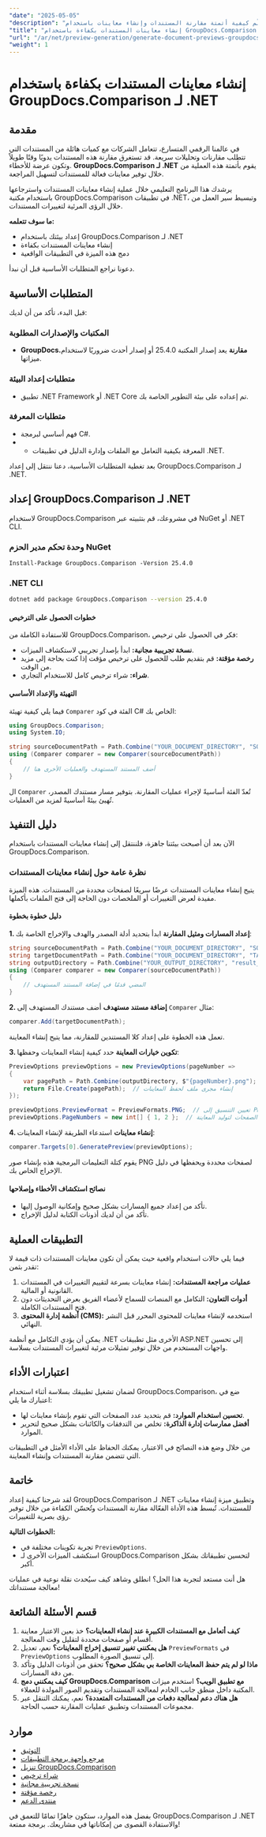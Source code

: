 ```yaml
---
"date": "2025-05-05"
"description": "تعلّم كيفية أتمتة مقارنة المستندات وإنشاء معاينات باستخدام GroupDocs.Comparison لـ .NET. بسّط سير عملك بأمثلة عملية."
"title": "إنشاء معاينات المستندات بكفاءة باستخدام GroupDocs.Comparison لمطوري .NET"
"url": "/ar/net/preview-generation/generate-document-previews-groupdocs-comparison-net/"
"weight": 1
---
```


# إنشاء معاينات المستندات بكفاءة باستخدام GroupDocs.Comparison لـ .NET

## مقدمة

في عالمنا الرقمي المتسارع، تتعامل الشركات مع كميات هائلة من المستندات التي تتطلب مقارنات وتحليلات سريعة. قد تستغرق مقارنة هذه المستندات يدويًا وقتًا طويلاً وتكون عرضة للأخطاء. **GroupDocs.Comparison لـ .NET** يقوم بأتمتة هذه العملية من خلال توفير معاينات فعالة للمستندات لتسهيل المراجعة.

يرشدك هذا البرنامج التعليمي خلال عملية إنشاء معاينات المستندات واسترجاعها باستخدام مكتبة GroupDocs.Comparison في تطبيقات .NET، وتبسيط سير العمل من خلال الرؤى المرئية لتغييرات المستندات.

**ما سوف تتعلمه:**
- إعداد بيئتك باستخدام GroupDocs.Comparison لـ .NET
- إنشاء معاينات المستندات بكفاءة
- دمج هذه الميزة في التطبيقات الواقعية

دعونا نراجع المتطلبات الأساسية قبل أن نبدأ.

## المتطلبات الأساسية

قبل البدء، تأكد من أن لديك:

### المكتبات والإصدارات المطلوبة
- **GroupDocs.مقارنة** يعد إصدار المكتبة 25.4.0 أو إصدار أحدث ضروريًا لاستخدام ميزاتها.

### متطلبات إعداد البيئة
- تطبيق .NET Framework أو .NET Core تم إعداده على بيئة التطوير الخاصة بك.

### متطلبات المعرفة
- فهم أساسي لبرمجة C#.
- - المعرفة بكيفية التعامل مع الملفات وإدارة الدليل في تطبيقات .NET.

بعد تغطية المتطلبات الأساسية، دعنا ننتقل إلى إعداد GroupDocs.Comparison لـ .NET.

## إعداد GroupDocs.Comparison لـ .NET

لاستخدام GroupDocs.Comparison في مشروعك، قم بتثبيته عبر NuGet أو .NET CLI.

### وحدة تحكم مدير الحزم NuGet
```plaintext
Install-Package GroupDocs.Comparison -Version 25.4.0
```

### .NET CLI
```bash
dotnet add package GroupDocs.Comparison --version 25.4.0
```

#### خطوات الحصول على الترخيص
للاستفادة الكاملة من GroupDocs.Comparison، فكر في الحصول على ترخيص:
- **نسخة تجريبية مجانية:** ابدأ بإصدار تجريبي لاستكشاف الميزات.
- **رخصة مؤقتة:** قم بتقديم طلب للحصول على ترخيص مؤقت إذا كنت بحاجة إلى مزيد من الوقت.
- **شراء:** شراء ترخيص كامل للاستخدام التجاري.

#### التهيئة والإعداد الأساسي
فيما يلي كيفية تهيئة `Comparer` الفئة في كود C# الخاص بك:

```csharp
using GroupDocs.Comparison;
using System.IO;

string sourceDocumentPath = Path.Combine("YOUR_DOCUMENT_DIRECTORY", "SOURCE_WORD");
using (Comparer comparer = new Comparer(sourceDocumentPath))
{
    // أضف المستند المستهدف والعمليات الأخرى هنا
}
```
ال `Comparer` تُعدّ الفئة أساسيةً لإجراء عمليات المقارنة. بتوفير مسار مستندك المصدر، تُهيئ بيئةً أساسيةً لمزيد من العمليات.

## دليل التنفيذ

الآن بعد أن أصبحت بيئتنا جاهزة، فلننتقل إلى إنشاء معاينات المستندات باستخدام GroupDocs.Comparison.

### نظرة عامة حول إنشاء معاينات المستندات
يتيح إنشاء معاينات المستندات عرضًا سريعًا لصفحات محددة من المستندات. هذه الميزة مفيدة لعرض التغييرات أو الملخصات دون الحاجة إلى فتح الملفات بأكملها.

#### دليل خطوة بخطوة
**1. إعداد المسارات ومثيل المقارنة**
ابدأ بتحديد أدلة المصدر والهدف والإخراج الخاصة بك:

```csharp
string sourceDocumentPath = Path.Combine("YOUR_DOCUMENT_DIRECTORY", "SOURCE_WORD");
string targetDocumentPath = Path.Combine("YOUR_DOCUMENT_DIRECTORY", "TARGET_WORD");
string outputDirectory = Path.Combine("YOUR_OUTPUT_DIRECTORY", "result_");
using (Comparer comparer = new Comparer(sourceDocumentPath))
{
    // المضي قدمًا في إضافة المستند المستهدف
}
```

**2. إضافة مستند مستهدف**
أضف مستندك المستهدف إلى `Comparer` مثال:

```csharp
comparer.Add(targetDocumentPath);
```
تعمل هذه الخطوة على إعداد كلا المستندين للمقارنة، مما يتيح إنشاء المعاينة.

**3. تكوين خيارات المعاينة**
حدد كيفية إنشاء المعاينات وحفظها:

```csharp
PreviewOptions previewOptions = new PreviewOptions(pageNumber =>
{
    var pagePath = Path.Combine(outputDirectory, $"{pageNumber}.png");
    return File.Create(pagePath);  // إنشاء مجرى ملف لحفظ المعاينات
});

previewOptions.PreviewFormat = PreviewFormats.PNG;  // تعيين التنسيق إلى PNG
previewOptions.PageNumbers = new int[] { 1, 2 };  // تحديد الصفحات لتوليد المعاينة
```

**4. إنشاء معاينات**
استدعاء الطريقة لإنشاء المعاينات:

```csharp
comparer.Targets[0].GeneratePreview(previewOptions);
```
يقوم كتلة التعليمات البرمجية هذه بإنشاء صور PNG لصفحات محددة ويحفظها في دليل الإخراج الخاص بك.

#### نصائح استكشاف الأخطاء وإصلاحها
- تأكد من إعداد جميع المسارات بشكل صحيح وإمكانية الوصول إليها.
- تأكد من أن لديك أذونات الكتابة لدليل الإخراج.

## التطبيقات العملية

فيما يلي حالات استخدام واقعية حيث يمكن أن تكون معاينات المستندات ذات قيمة لا تقدر بثمن:
1. **عمليات مراجعة المستندات:** إنشاء معاينات بسرعة لتقييم التغييرات في المستندات القانونية أو المالية.
2. **أدوات التعاون:** التكامل مع المنصات للسماح لأعضاء الفريق بعرض التحديثات دون فتح المستندات الكاملة.
3. **أنظمة إدارة المحتوى (CMS):** استخدمه لإنشاء معاينات للمحتوى المحرر قبل النشر النهائي.

يمكن أن يؤدي التكامل مع أنظمة .NET الأخرى مثل تطبيقات ASP.NET إلى تحسين واجهات المستخدم من خلال توفير تمثيلات مرئية لتغييرات المستندات بسلاسة.

## اعتبارات الأداء
لضمان تشغيل تطبيقك بسلاسة أثناء استخدام GroupDocs.Comparison، ضع في اعتبارك ما يلي:
- **تحسين استخدام الموارد:** قم بتحديد عدد الصفحات التي تقوم بإنشاء معاينات لها.
- **أفضل ممارسات إدارة الذاكرة:** تخلص من التدفقات والكائنات بشكل صحيح لتحرير الموارد.

من خلال وضع هذه النصائح في الاعتبار، يمكنك الحفاظ على الأداء الأمثل في التطبيقات التي تتضمن مقارنة المستندات وإنشاء المعاينة.

## خاتمة

لقد شرحنا كيفية إعداد GroupDocs.Comparison لـ .NET وتطبيق ميزة إنشاء معاينات للمستندات. تُبسط هذه الأداة الفعّالة مقارنة المستندات وتُحسّن الكفاءة من خلال توفير رؤى بصرية للتغييرات.

**الخطوات التالية:**
- تجربة تكوينات مختلفة في `PreviewOptions`.
- استكشف الميزات الأخرى لـ GroupDocs.Comparison لتحسين تطبيقاتك بشكل أكبر.

هل أنت مستعد لتجربة هذا الحل؟ انطلق وشاهد كيف سيُحدث نقلة نوعية في عمليات معالجة مستنداتك!

## قسم الأسئلة الشائعة
1. **كيف أتعامل مع المستندات الكبيرة عند إنشاء المعاينات؟** 
   خذ بعين الاعتبار معاينة أقسام أو صفحات محددة لتقليل وقت المعالجة.
2. **هل يمكنني تغيير تنسيق إخراج المعاينات؟**
   نعم، تعديل `PreviewFormats` في `PreviewOptions` إلى تنسيق الصورة المطلوب.
3. **ماذا لو لم يتم حفظ المعاينات الخاصة بي بشكل صحيح؟**
   تحقق من أذونات الدليل وتأكد من دقة المسارات.
4. **كيف يمكنني دمج GroupDocs.Comparison مع تطبيق الويب؟**
   استخدم ميزات المكتبة داخل منطق جانب الخادم لمعالجة المستندات وتقديم الصور المولدة للعملاء.
5. **هل هناك دعم لمعالجة دفعات من المستندات المتعددة؟**
   نعم، يمكنك التنقل عبر مجموعات المستندات وتطبيق عمليات المقارنة حسب الحاجة.

## موارد
- [التوثيق](https://docs.groupdocs.com/comparison/net/)
- [مرجع واجهة برمجة التطبيقات](https://reference.groupdocs.com/comparison/net/)
- [تنزيل GroupDocs.Comparison](https://releases.groupdocs.com/comparison/net/)
- [شراء ترخيص](https://purchase.groupdocs.com/buy)
- [نسخة تجريبية مجانية](https://releases.groupdocs.com/comparison/net/)
- [رخصة مؤقتة](https://purchase.groupdocs.com/temporary-license/)
- [منتدى الدعم](https://forum.groupdocs.com/c/comparison/)

بفضل هذه الموارد، ستكون جاهزًا تمامًا للتعمق في GroupDocs.Comparison لـ .NET والاستفادة القصوى من إمكاناتها في مشاريعك. برمجة ممتعة!